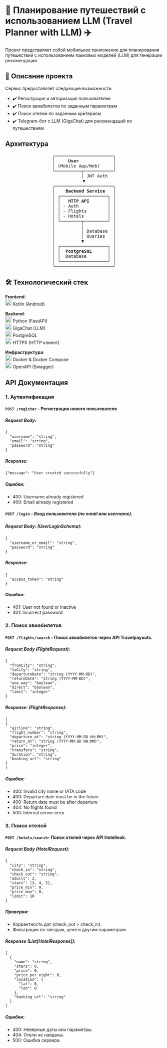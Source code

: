 # 🧸 Планирование путешествий с использованием LLM (Travel Planner with LLM) ✈️

Проект представляет собой мобильное приложение для планирования путешествий с использованием языковых моделей (LLM) для генерации рекомендаций.

## 📝 Описание проекта

Сервис предоставляет следующие возможности:
- ✔️ Регистрация и авторизация пользователей
- ✔️ Поиск авиабилетов по заданным параметрам
- ✔️ Поиск отелей по заданным критериям
- ✔️ Telegram-бот с LLM (GigaChat) для рекомендаций по путешествиям

## Архитектура

<div align="center">
<pre>
┌──────────────────────┐
│     <b>User</b>             │
│ (Mobile App/Web)     │
└──────────┬───────────┘
        │ JWT Auth
▼
┌──────────────────────┐
│    <b>Backend Service</b>   │
│ ┌──────────────────┐ │
│ │   <b>HTTP API</b>       │ │
│ │ - Auth           │ │
│ │ - Flights        │ │
│ │ - Hotels         │ │
│ └────────┬─────────┘ │
│          │           │
│          │ Database  │
│          │ Queries   │
│          ▼           │
│ ┌──────────────────┐ │
│ │  <b>PostgreSQL</b>      │ │
│ │  Database        │ │
│ └──────────────────┘ │
└──────────────────────┘
</pre>
</div>

## 🛠 Технологический стек

**Frontend**:  
<img src="https://cdn-icons-png.flaticon.com/512/226/226777.png" width="20" height="20" alt="Java"/> Kotlin (Android)

**Backend**:  
<img src="https://cdn-icons-png.flaticon.com/512/5968/5968350.png" width="20" height="20" alt="Python"/> Python (FastAPI)  
<img src="https://cdn-icons-png.flaticon.com/512/4299/4299956.png" width="20" height="20" alt="GigaChat"/> GigaChat (LLM)  
<img src="https://cdn-icons-png.flaticon.com/512/5968/5968342.png" width="20" height="20" alt="PostgreSQL"/> PostgreSQL  
<img src="https://cdn-icons-png.flaticon.com/512/6132/6132222.png" width="20" height="20" alt="HTTPX"/> HTTPX (HTTP клиент)

**Инфраструктура**:  
<img src="https://cdn-icons-png.flaticon.com/512/919/919853.png" width="20" height="20" alt="Docker"/> Docker & Docker Compose  
<img src="https://cdn-icons-png.flaticon.com/512/2111/2111708.png" width="20" height="20" alt="Swagger"/> OpenAPI (Swagger)

## API Документация

### 1. Аутентификация

#### `POST /register` - Регистрация нового пользователя
##### Request Body:
```
{
  "username": "string",
  "email": "string",
  "password": "string"
}
```

##### Response:
```
{"message": "User created successfully"}
```

##### Ошибки:
-  400: Username already registered
-  400: Email already registered
##### `POST /login` - Вход пользователя (по email или username).

##### Request Body:  (UserLoginSchema):
```
{
  "username_or_email": "string",
  "password": "string"
}
```
##### Response:
```
{
  "access_token": "string"
}
```
##### Ошибки:
-  401: User not found or inactive
-  401: Incorrect password

### 2. Поиск авиабилетов
#### `POST /flights/search` - Поиск авиабилетов через API Travelpayouts.
##### Request Body (FlightRequest):
```
{
  "fromCity": "string",
  "toCity": "string",
  "departureDate": "string (YYYY-MM-DD)",
  "returnDate": "string (YYYY-MM-DD)",
  "one_way": "boolean",
  "direct": "boolean",
  "limit": "integer"
}
```
##### Response: (FlightResponse):
```
[
{
  "airline": "string",
  "flight_number": "string",
  "departure_at": "string (YYYY-MM-DD HH:MM)",
  "return_at": "string (YYYY-MM-DD HH:MM)",
  "price": "integer",
  "transfers": "string",
  "duration": "string",
  "booking_url": "string"
}
]
```
##### Ошибки:
-  400: Invalid city name or IATA code
-  400: Departure date must be in the future
-  400: Return date must be after departure
-  404: No flights found
-  500: Internal server error
### 3. Поиск отелей
#### `POST /hotels/search`- Поиск отелей через API Hotellook.
##### Request Body (HotelRequest):
```
{
  "city": "string",
  "check_in": "string",
  "check_out": "string",
  "adults": 2,
  "stars": [3, 4, 5], 
  "price_min": 0,           
  "price_max": 0,
  "limit": 10
}
```
##### Проверки:
- Корректность дат (check_out > check_in).
- Фильтрация по звездам, цене и другим параметрам.

##### Response (List[HotelResponse]):
```
[
  {
    "name": "string",
    "stars": 0,
    "price": 0,           
    "price_per_night": 0, 
    "location": {  
      "lat": 0,
      "lon": 0
    },
    "booking_url": "string" 
  }
]
```
##### Ошибки:
- 400: Неверные даты или параметры.
- 404: Отели не найдены.
- 500: Ошибка сервера.
